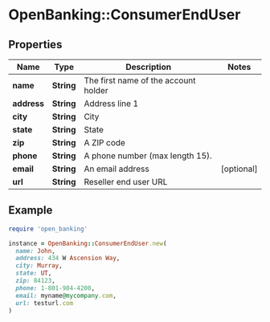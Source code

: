 # OpenBanking::ConsumerEndUser

## Properties

| Name | Type | Description | Notes |
| ---- | ---- | ----------- | ----- |
| **name** | **String** | The first name of the account holder |  |
| **address** | **String** | Address line 1 |  |
| **city** | **String** | City |  |
| **state** | **String** | State |  |
| **zip** | **String** | A ZIP code |  |
| **phone** | **String** | A phone number (max length 15). |  |
| **email** | **String** | An email address | [optional] |
| **url** | **String** | Reseller end user URL |  |

## Example

```ruby
require 'open_banking'

instance = OpenBanking::ConsumerEndUser.new(
  name: John,
  address: 434 W Ascension Way,
  city: Murray,
  state: UT,
  zip: 84123,
  phone: 1-801-984-4200,
  email: myname@mycompany.com,
  url: testurl.com
)
```

